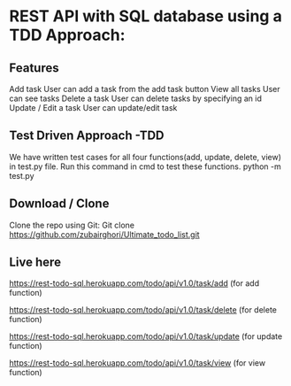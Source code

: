 # REST API with SQL database using a TDD Approach:
## Features
Add task
User can add a task from the add task button
View all tasks
User can see tasks
Delete a task
User can delete tasks by specifying an id
Update / Edit a task
User can update/edit task
## Test Driven Approach -TDD
We have written test cases for all four functions(add, update, delete, view) in test.py file.
Run this command in cmd to test these functions. 
python -m test.py
## Download / Clone
Clone the repo using Git:
Git clone https://github.com/zubairghori/Ultimate_todo_list.git
## Live here
https://rest-todo-sql.herokuapp.com/todo/api/v1.0/task/add (for add function)

https://rest-todo-sql.herokuapp.com/todo/api/v1.0/task/delete (for delete function)

https://rest-todo-sql.herokuapp.com/todo/api/v1.0/task/update (for update function)

https://rest-todo-sql.herokuapp.com/todo/api/v1.0/task/view (for view function)

